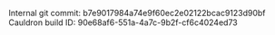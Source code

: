 Internal git commit: b7e9017984a74e9f60ec2e02122bcac9123d90bf
Cauldron build ID: 90e68af6-551a-4a7c-9b2f-cf6c4024ed73
